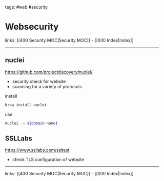 tags: #web #security

# Websecurity

links: [[400 Security MOC|Security MOC]] - [[000 Index|Index]]

---

## nuclei
https://github.com/projectdiscovery/nuclei/

- security check for website
- scanning for a variety of protocols

install
```bash
brew install nuclei
```

use
```bash
nuclei -u ${domain-name}
```

## SSLLabs
https://www.ssllabs.com/ssltest

- check TLS configuration of website

---
links: [[400 Security MOC|Security MOC]] - [[000 Index|Index]]
